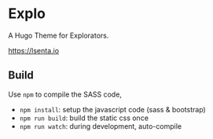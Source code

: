 # Explo

A Hugo Theme for Explorators.

https://lsenta.io

## Build

Use `npm` to compile the SASS code,

- `npm install`: setup the javascript code (sass & bootstrap)
- `npm run build`: build the static css once
- `npm run watch`: during development, auto-compile


